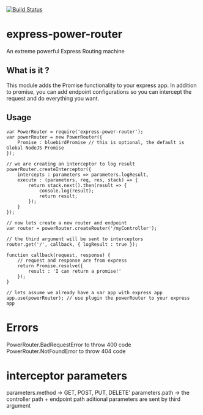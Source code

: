[![Build Status](https://travis-ci.org/sergiofilhowz/express-power-router.svg?branch=master)](https://travis-ci.org/sergiofilhowz/express-power-router)

# express-power-router
An extreme powerful Express Routing machine

## What is it ?
This module adds the Promise functionality to your express app.
In addition to promise, you can add endpoint configurations so you can intercept the request and do
everything you want.

## Usage
    var PowerRouter = require('express-power-router');
    var powerRouter = new PowerRouter({
        Promise : bluebirdPromise // this is optional, the default is Global NodeJS Promise
    });

    // we are creating an interceptor to log result
    powerRouter.createInterceptor({
        intercepts : parameters => parameters.logResult,
        execute : (parameters, req, res, stack) => {
            return stack.next().then(result => {
                console.log(result);
                return result;
            });
        }
    });

    // now lets create a new router and endpoint
    var router = powerRouter.createRouter('/myController');

    // the third argument will be sent to interceptors
    router.get('/', callback, { logResult : true });

    function callback(request, response) {
        // request and response are from express
        return Promise.resolve({
            result : 'I can return a promise!'
        });
    }

    // lets assume we already have a var app with express app
    app.use(powerRouter); // use plugin the powerRouter to your express app


# Errors

PowerRouter.BadRequestError to throw 400 code
PowerRouter.NotFoundError to throw 404 code

# interceptor parameters
parameters.method -> GET, POST, PUT, DELETE'
parameters.path -> the controller path + endpoint path
aditional parameters are sent by third argument